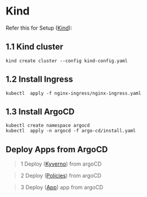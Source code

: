 # Kind

Refer this for Setup ([Kind](https://kind.sigs.k8s.io/docs/user/quick-start/#installation)):

## 1.1 Kind cluster
```
kind create cluster --config kind-config.yaml
```

## 1.2 Install Ingress
```
kubectl  apply -f nginx-ingress/nginx-ingress.yaml
```

## 1.3 Install ArgoCD
```
kubectl create namespace argocd
kubectl  apply -n argocd -f argo-cd/install.yaml 
```

## Deploy Apps from ArgoCD 

> 1 Deploy ([Kyverno](./kyverno/manifest)) from argoCD

> 2 Deploy ([Policies](./kyverno/policies)) from argoCD

> 3 Deploy ([App](./goApp)) app from argoCD

